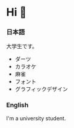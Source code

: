 # Hi 👋

### 日本語
大学生です。

- ダーツ
- カラオケ
- 麻雀
- フォント
- グラフィックデザイン

### English
I'm a university student.
